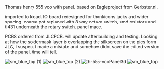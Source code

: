 Thomas henry 555 vco with panel.
based on Eagleproject from Gerbster.nl. 

imported to kicad.
IO board redesigned for thonkicons jacks and wider spacing.
coarse pot replaced with 8 way octave switch,  smd resistors and tl431 underneath the rotary switch.
panel made.

PCBS ordered from JLCPCB.
will update after building and testing.
Looking at how the soldermask layer is overlapping the silkscreen on the pics form JLC,
I suspect I made a mistake and somehow didnt save the edited version of the panel.
time will tell.

![sm_blue_top (1)](https://github.com/user-attachments/assets/11beeee5-f74f-4165-9d26-a06427adb9b8)
![sm_blue_top (2)](https://github.com/user-attachments/assets/08e27260-6689-4502-8a64-50ca27b41ed7)
![th-555-vcoPanel3d](https://github.com/user-attachments/assets/af6cc370-b36b-4765-bd39-7b94217e3e0c)
![sm_blue_top](https://github.com/user-attachments/assets/abe52c80-1fb3-4db3-886b-fead8fc4cc2f)
